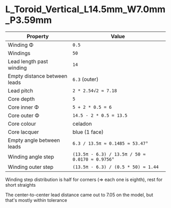 # L_Toroid_Vertical_L14.5mm_W7.0mm_P3.59mm

| Property                     | Value                                           |
| --------                     | -----                                           |
| Winding Φ                    | `0.5`                                           |
| Windings                     | `50`                                            |
| Lead length past winding     | `14`                                            |
| Empty distance between leads | `6.3` (outer)                                   |
| Lead pitch                   | `2 * 2.54√2 ≈ 7.18`                             |
| Core depth                   | `5`                                             |
| Core inner Φ                 | `5 + 2 * 0.5 = 6`                               |
| Core outer Φ                 | `14.5 - 2 * 0.5 = 13.5`                         |
| Core colour                  | celadon                                         |
| Core lacquer                 | blue (1 face)                                   |
| Empty angle between leads    | `6.3 / 13.5π ≈ 0.1485 ≈ 53.47°`                 |
| Winding angle step           | `(13.5π - 6.3) / 13.5π / 50 ≈ 0.0170 ≈ 0.9756°` |
| Winding outer step           | `(13.5π - 6.3) / (0.5 * 50) ≈ 1.44`             |

Winding step distribution is half for corners (=> each one is eighth), rest for short straights

The center-to-center lead distance came out to 7.05 on the model, but that's mostly within tolerance

